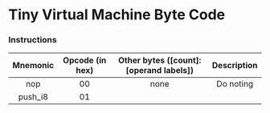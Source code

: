 # Tiny Virtual Machine Byte Code

### Instructions
| Mnemonic | Opcode (in hex) | Other bytes ([count]: [operand labels]) | Description |
|:--------:|:---------------:|:---------------------------------------:|:-----------:|
|nop|00|none|Do noting|
|push_i8|01|
